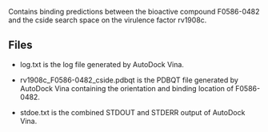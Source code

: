 Contains binding predictions between the bioactive compound F0586-0482 and the cside search space on the virulence factor rv1908c.

## Files

- log.txt is the log file generated by AutoDock Vina.

- rv1908c_F0586-0482_cside.pdbqt is the PDBQT file generated by AutoDock Vina containing the orientation and binding location of F0586-0482.

- stdoe.txt is the combined STDOUT and STDERR output of AutoDock Vina.

